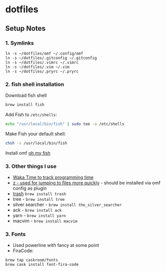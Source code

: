 dotfiles
========

## Setup Notes

### 1. Symlinks

```
ln -s ~/dotfiles/omf ~/.config/omf
ln -s ~/dotfiles/.gitconfig ~/.gitconfig
ln -s ~/dotfiles/.vimrc ~/.vimrc
ln -s ~/dotfiles/.vim ~/.vim
ln -s ~/dotfiles/.pryrc ~/.pryrc
```

### 2. fish shell installation
Download fish shell

```sh
brew install fish
```

Add Fish to `/etc/shells`:

```sh
echo "/usr/local/bin/fish" | sudo tee -a /etc/shells
```

Make Fish your default shell:

```sh
chsh -s /usr/local/bin/fish
```

Install omf [oh my fish](https://github.com/oh-my-fish/oh-my-fish)

### 3. Other things I use

* [Waka Time to track programming time](https://wakatime.com/)
* [z - used for jumping to files more quickly](https://github.com/rupa/z) - should be installed via omf config as plugin
* [trash](http://hasseg.org/trash/) `brew install trash`
* tree - `brew install tree`
* silver searcher - `brew install the_silver_searcher`
* ack - `brew install ack`
* yarn - `brew install yarn`
* macvim - `brew install macvim`

### 3. Fonts

* Used powerline with fancy at some point
* FiraCode:
```
brew tap caskroom/fonts
brew cask install font-fira-code
```  
